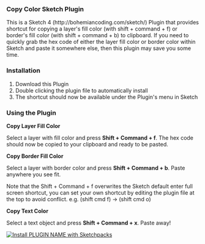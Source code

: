 <h3>Copy Color Sketch Plugin</h3>
This is a Sketch 4 (http://bohemiancoding.com/sketch/) Plugin that provides shortcut for copying a layer's fill color (with shift + command + f) or border's fill color (with shift + command + b) to clipboard. If you need to quickly grab the hex code of either the layer fill color or border color within Sketch and paste it somewhere else, then this plugin may save you some time.

<h3>Installation</h3>

1. Download this Plugin
2. Double clicking the plugin file to automatically install
3. The shortcut should now be available under the Plugin's menu in Sketch

<h3>Using the Plugin</h3>

<b>Copy Layer Fill Color</b>

Select a layer with fill color and press <b>Shift + Command + f</b>. The hex code should now be copied to your clipboard and ready to be pasted.

<b>Copy Border Fill Color</b>

Select a layer with border color and press <b>Shift + Command + b</b>. Paste anywhere you see fit.

Note that the Shift + Command + f overwrites the Sketch default enter full screen shortcut, you can set your own shortcut by editing the plugin file at the top to avoid conflict. e.g. (shift cmd f) -> (shift cmd o)

<b>Copy Text Color</b>

Select a text object and press <b>Shift + Command + x</b>. Paste away!

[![Install PLUGIN NAME with Sketchpacks](http://sketchpacks-com.s3.amazonaws.com/assets/badges/sketchpacks-badge-install.png "Install PLUGIN NAME with Sketchpacks")](https://sketchpacks.com/YOUR_NAME/PLUGIN_NAME/install)
